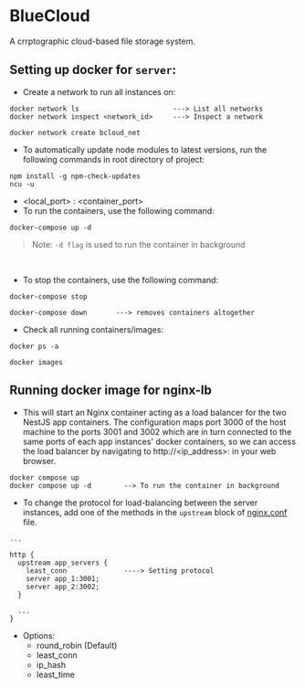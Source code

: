 # BlueCloud
A crrptographic cloud-based file storage system.


## Setting up docker for `server`:

- Create a network to run all instances on: 
```
docker network ls                       ---> List all networks
docker network inspect <network_id>     ---> Inspect a network

docker network create bcloud_net
```

- To automatically update node modules to latest versions, run the following commands in root directory of project: 
```
npm install -g npm-check-updates
ncu -u
```
- <local_port> : <container_port>
- To run the containers, use the following command: 

```
docker-compose up -d
```
> Note: `-d flag` is used to run the container in background

<br>

- To stop the containers, use the following command: 

```
docker-compose stop

docker-compose down       ---> removes containers altogether
```

- Check all running containers/images:
```
docker ps -a

docker images
```

## Running docker image for nginx-lb

- This will start an Nginx container acting as a load balancer for the two NestJS app containers. The configuration maps port 3000 of the host machine to the ports 3001 and 3002 which are in turn connected to the same ports of each app instances' docker containers, so we can access the load balancer by navigating to http://<ip_address>:<port> in your web browser.

```
docker compose up
docker compose up -d        --> To run the container in background

```
- To change the protocol for load-balancing between the server instances, add one of the methods in the `upstream` block of [nginx.conf](load-balancer/nginx.conf) file.

```
...

http {
  upstream app_servers {
    least_conn              ----> Setting protocol
    server app_1:3001;
    server app_2:3002;
  }

  ...
}

```

- Options:
    - round_robin (Default)
    - least_conn
    - ip_hash
    - least_time